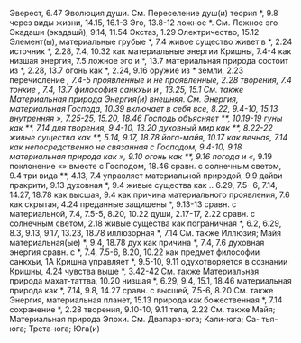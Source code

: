 Эверест, 6.47 
Эволюция
души.
	См. Переселение душ(и) теория *, 9.8
через виды жизни, 14.15, 16.1-3 
Эго, 13.8-12
ложное *.
	См. Ложное эго Экадаши (экадашй), 9.14, 11.54 
Экстаз, 1.29 
Электричество, 15.12 
Элемент(ы), материальные грубые *, 7.4
живое существо живет в *, 2.24 
источник *, 2.28, 7.4, 10.32 
как материальные энергии Кришны, 7.4-4
как низшая энергия, 7.5 
ложное эго и *, 13.7 
материальная природа состоит из *, 2.28, 13.7 
огонь как *, 2.24, 9.16 
оружие из * земли, 2.23 
перечисление *, 7.4-5 
проявленные и не проявленные, 2.28
творения, 7.4 
тонкие *, 7.4, 13.7 
философия санкхьи и *, 13.25, 15.1 
	См. также Материальная природа Энергия(и)
внешняя.
	См. Энергия, материальная Господа, 10.39
включает в себя все, 8.22, 9.4-10, 15.13
внутренняя »*, 7.25-25, 15.20, 18.46
Господь объясняет **, 10.19-19 
гуны как **, 7.14 
для творения, 9.4-10, 13.20 
духовный мир как **, 8.22-22
живые существа как **, 5.14, 9.17, 18.78
йога-майя, 10.17 
как вечная, 7.14
как непосредственно не связанная с Господом, 9.4-10, 9.18 
материальная природа как »*, 9.10 
огонь как **, 9.16 
погода и «*, 9.19 
поклонение «» вместе с Господом, 18.46
сравн. с солнечным светом, 9.4 
три вида **, 4.13, 7.4 
управляет материальной природой, 9.9
дайви пракрити, 9.13 
духовная *, 9.4
живые существа как .. 6.29, 7.5- 6, 7.14, 14.27, 18.78 
как высшая, 9.4
как причина материального проявления, 7.6 
как скрытая, 4.24 
преданные защищены *, 9.13-13 
сравн. с материальной, 7.4, 7.5-5, 8.20, 10.22 
души, 2.17-17, 2.22
сравн. с солнечным светом, 2.18 
живые существа как пограничная *, 6.2, 6.29, 8.3, 9.13, 9.17, 13.23, 18.78 
иллюзорная *, 7.14
См. также Иллюзия; Майя материальная(ые) *, 9.4, 18.78 
дух как причина *, 7.4, 7.6 
духовная энергия сравн.
с *, 7.4, 7.5-6, 8.20, 10.22 
как предмет философии санкхьи, 1А
Кришна управляет *, 9.5-10, 9.11
одухотворяется в сознании Кришны, 4.24
чувства выше *, 3.42-42 
	См. также Материальная природа махат-таттва, 10.20 
низшая *, 6.29, 9.4, 15.1, 18.46
материальная природа
как *, 7.14, 9.8, 14.27 
сравн. с высшей, 7.5-6, 8.20 
	См. также Энергия, материальная планет, 15.13
природа как божественная *, 7.14 
сохранение *, 2.28 
творения, 9.10-10, 9.11 
тела, 2.22
См. также Майя; Материальная природа
Эпохи.
	См. Двапара-юга; Кали-юга; Са-
тья-юга; Трета-юга; Юга(и)